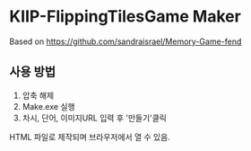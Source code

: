 # KIIP-FlippingTilesGame Maker
Based on https://github.com/sandraisrael/Memory-Game-fend


## 사용 방법
1. 압축 해제
2. Make.exe 실행
3. 차시, 단어, 이미지URL 입력 후 '만들기'클릭

HTML 파일로 제작되며 브라우저에서 열 수 있음.
